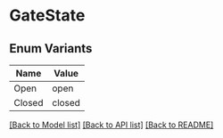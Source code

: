 # GateState

## Enum Variants

| Name | Value |
|---- | -----|
| Open | open |
| Closed | closed |


[[Back to Model list]](../README.md#documentation-for-models) [[Back to API list]](../README.md#documentation-for-api-endpoints) [[Back to README]](../README.md)


